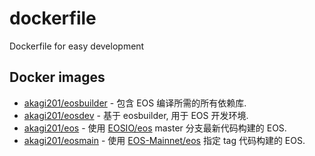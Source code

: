# dockerfile

Dockerfile for easy development

## Docker images
* [akagi201/eosbuilder](https://hub.docker.com/r/akagi201/eosbuilder/) - 包含 EOS 编译所需的所有依赖库.
* [akagi201/eosdev](https://hub.docker.com/r/akagi201/eosdev/) - 基于 eosbuilder, 用于 EOS 开发环境.
* [akagi201/eos](https://hub.docker.com/r/akagi201/eos/) - 使用 [EOSIO/eos](https://github.com/EOSIO/eos) master 分支最新代码构建的 EOS.
* [akagi201/eosmain](https://hub.docker.com/r/akagi201/eosmain/) - 使用 [EOS-Mainnet/eos](https://github.com/EOS-Mainnet/eos) 指定 tag 代码构建的 EOS.
